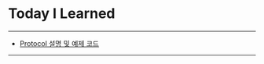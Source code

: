 # Today I Learned

---

- [Protocol 설명 및 예제 코드](https://github.com/VincentGeranium/Swift-Study/tree/master/2019-10-04-Protocol-1.playground)

---
